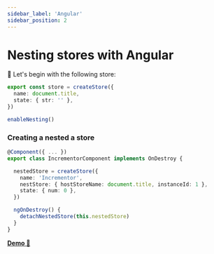 ```yaml
---
sidebar_label: 'Angular'
sidebar_position: 2
---
```


# Nesting stores with Angular

🥚 Let's begin with the following store:

```ts {6}
export const store = createStore({
  name: document.title,
  state: { str: '' },
})

enableNesting()
```

### **Creating** a nested a store
```ts {6,11}
@Component({ ... })
export class IncrementorComponent implements OnDestroy {

  nestedStore = createStore({
    name: 'Incrementor',
    nestStore: { hostStoreName: document.title, instanceId: 1 },
    state: { num: 0 },
  })

  ngOnDestroy() {
    detachNestedStore(this.nestedStore)
  }
}
```
[**Demo 🥚**](https://codesandbox.io/s/olik-ng-nested-stores-gt4bg?file=/src/app/incrementor/incrementor.component.ts)
